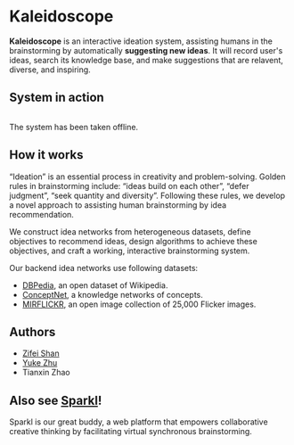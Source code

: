 Kaleidoscope
====

**Kaleidoscope** is an interactive ideation system, assisting humans in the brainstorming by automatically **suggesting new ideas**. It will record user's ideas, search its knowledge base, and make suggestions that are relavent, diverse, and inspiring.

System in action
----

<div class="row">
    <div class="col-md-12">
        <div class="col-md-6">
            <div class="thumbnail">
            <a href="{{ref:images/kaleido-2.png}}"><img class="" title="" src="{{ref:images/kaleido-2.png}}" /></a>
        </div></div>
        <div class="col-md-6">
            <div class="thumbnail">
            <a href="{{ref:images/kaleido-3.png}}"><img class="" title="" src="{{ref:images/kaleido-3.png}}" /></a>
        </div></div>        
    </div>
</div>

The system has been taken offline.

<!-- 
[Try it now!](http://54.201.132.108:3000/)
----

Although our system is only in testing phase, you are more than welcome to try it out. 

Please help us with your feedback, by clicking "like" or "dislike" to ideas suggested by the system.

NOTE: since preparing for the suggestions are currently slow, please wait for the suggestions to pop up. Do not click "Brainstorm" button for multiple times!

You can use the following account (or your own account if you have one):

- Username: test
- Password: 45658
- Be sure to click "RESET" before you start.

Enter the platform [HERE](http://54.201.132.108:3000/)!

NOTE 2: Now we only have a single-threaded backend without a message queue. If your request is lost, please try sending again.

 -->

How it works
----

“Ideation” is an essential process in creativity and problem-solving.
Golden rules in brainstorming include: “ideas build on each other”,
“defer judgment”, “seek quantity and diversity”. Following these rules,
we develop a novel approach to assisting human brainstorming by idea
recommendation.

We construct idea networks from heterogeneous datasets, define
objectives to recommend ideas, design algorithms to achieve these
objectives, and craft a working, interactive brainstorming system.

Our backend idea networks use following datasets:

- [DBPedia](http://dbpedia.org/Datasets/), an open dataset of Wikipedia.
- [ConceptNet](http://conceptnet5.media.mit.edu/), a knowledge networks of concepts.
- [MIRFLICKR](http://press.liacs.nl/mirflickr/), an open image collection of 25,000 Flicker images.


Authors
----

- [Zifei Shan](http://www.zifeishan.org/)
- [Yuke Zhu](http://www.stanford.edu/~yukez/)
- Tianxin Zhao

Also see [Sparkl](http://sparkl.us/)!
----

Sparkl is our great buddy, a web platform that empowers collaborative creative thinking
by facilitating virtual synchronous brainstorming.


